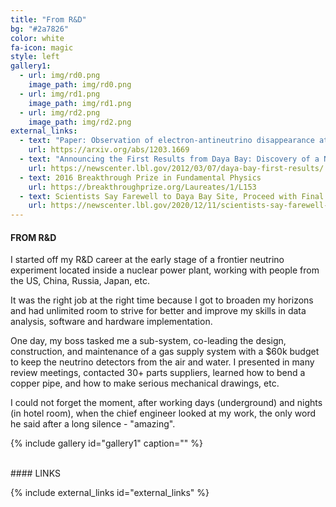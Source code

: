 ```yaml
---
title: "From R&D"
bg: "#2a7826"
color: white
fa-icon: magic
style: left
gallery1:
  - url: img/rd0.png
    image_path: img/rd0.png
  - url: img/rd1.png
    image_path: img/rd1.png
  - url: img/rd2.png
    image_path: img/rd2.png
external_links:
  - text: "Paper: Observation of electron-antineutrino disappearance at Daya Bay"
    url: https://arxiv.org/abs/1203.1669
  - text: "Announcing the First Results from Daya Bay: Discovery of a New Kind of Neutrino Transformation"
    url: https://newscenter.lbl.gov/2012/03/07/daya-bay-first-results/
  - text: 2016 Breakthrough Prize in Fundamental Physics
    url: https://breakthroughprize.org/Laureates/1/L153
  - text: Scientists Say Farewell to Daya Bay Site, Proceed with Final Data Analysis
    url: https://newscenter.lbl.gov/2020/12/11/scientists-say-farewell-to-daya-bay-site-proceed-with-final-data-analysis/
---
```


#### FROM R&D
I started off my R&D career at the early stage of a frontier neutrino experiment located inside a nuclear power plant, working with people from the US, China, Russia, Japan, etc. 

It was the right job at the right time because I got to broaden my horizons and had unlimited room to strive for better and improve my skills in data analysis, software and hardware implementation. 

One day, my boss tasked me a sub-system, co-leading the design, construction, and maintenance of a gas supply system with a $60k budget to keep the neutrino detectors from the air and water. I presented in many review meetings, contacted 30+ parts suppliers, learned how to bend a copper pipe, and how to make serious mechanical drawings, etc. 

I could not forget the moment, after working days (underground) and nights (in hotel room), when the chief engineer looked at my work, the only word he said after a long silence - "amazing".  

{% include gallery id="gallery1" caption="" %}

<br> 
#### LINKS

{% include external_links id="external_links" %}

